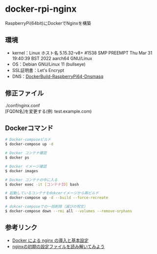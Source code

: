 # docker-rpi-nginx
RaspberryPi(64bit)にDockerでNginxを構築

## 環境
- kernel：Linux ホスト名 5.15.32-v8+ #1538 SMP PREEMPT Thu Mar 31 19:40:39 BST 2022 aarch64 GNU/Linux
- OS：Debian GNU/Linux 11 (bullseye)
- SSL証明書：Let's Encrypt
- DNS：[DockerBuild-RaspberryPi64-Dnsmasq](https://github.com/takanori-azegami-jp/DockerBuild-RaspberryPi64-Dnsmasq)

## 修正ファイル
./conf/nginx.conf<br>
[FQDN名]を変更する(例: test.example.com)

## Dockerコマンド
```bash
# Docker-composeビルド
$ docker-compose up -d

# Docker コンテナ確認
$ docker ps

# Docker イメージ確認
$ docker images

# Docker コンテナの中に入る
$ docker exec -it [コンテナID] bash

# 起動しているコンテナをdokcerイメージから再ビルド
$ docker-compose up -d --build --force-recreate

# dokcer-composeでの一括削除（滅びの呪文）
$ docker-compose down --rmi all --volumes --remove-orphans
```

## 参考リンク
- [Docker による nginx の導入と基本設定](https://blog1.mammb.com/entry/2020/09/01/000000)
- [nginxの初期の設定ファイルを読み解いてみよう](https://www.y-techmemo.work/entry/2018/05/16/182700)
